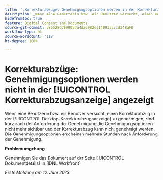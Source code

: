```yaml
---
title: '„Korrekturabzüge: Genehmigungsoptionen werden in der Korrekturabzugsanzeige nicht angezeigt“'
description: „Wenn eine Benutzerin bzw. ein Benutzer versucht, einen Korrekturabzug in der Desktop-Korrekturabzugsanzeige zu genehmigen, sind kurz nach der Anforderung der Genehmigung die Genehmigungsoptionen nicht mehr sichtbar und der Korrekturabzug kann nicht genehmigt werden. Die Genehmigungsoptionen erscheinen mehrere Stunden nach Anforderung der Genehmigung.
hidefromtoc: true
feature: Digital Content and Documents
source-git-commit: 386528d7b99053a4da6982e2140933c5cd348a08
workflow-type: ht
source-wordcount: '118'
ht-degree: 100%

---
```



# Korrekturabzüge: Genehmigungsoptionen werden nicht in der [!UICONTROL Korrekturabzugsanzeige] angezeigt

Wenn eine Benutzerin bzw. ein Benutzer versucht, einen Korrekturabzug in der [!UICONTROL Desktop-Korrekturabzugsanzeige] zu genehmigen, sind kurz nach der Anforderung der Genehmigung die Genehmigungsoptionen nicht mehr sichtbar und der Korrekturabzug kann nicht genehmigt werden. Die Genehmigungsoptionen erscheinen mehrere Stunden nach Anforderung der Genehmigung.

**Problemumgehung**

Genehmigen Sie das Dokument auf der Seite [!UICONTROL Dokumentdetails] in [!DNL Workfront].

_Erste Meldung am 12. Juni 2023._

